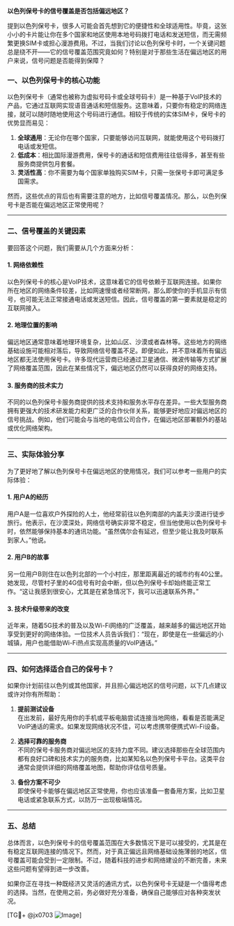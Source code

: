 **以色列保号卡的信号覆盖是否包括偏远地区？**

提到以色列保号卡，很多人可能会首先想到它的便捷性和全球适用性。毕竟，这张小小的卡片能让你在多个国家和地区使用本地号码拨打电话和发送短信，而无需频繁更换SIM卡或担心漫游费用。不过，当我们讨论以色列保号卡时，一个关键问题总是绕不开——它的信号覆盖范围究竟如何？特别是对于那些生活在偏远地区的用户来说，信号问题是否能得到保障？

### 一、以色列保号卡的核心功能

以色列保号卡（通常也被称为虚拟号码卡或全球号码卡）是一种基于VoIP技术的产品，它通过互联网实现语音通话和短信服务。这意味着，只要你有稳定的网络连接，就可以随时随地使用这个号码进行通信。相较于传统的实体SIM卡，保号卡的优势显而易见：

1. **全球通用**：无论你在哪个国家，只要能够访问互联网，就能使用这个号码拨打电话或发短信。
2. **低成本**：相比国际漫游费用，保号卡的通话和短信费用往往低得多，甚至有些服务商提供包月套餐。
3. **灵活性高**：你不需要为每个国家单独购买SIM卡，只需一张保号卡即可满足多国需求。

然而，这些优点的背后也有需要注意的地方，比如信号覆盖情况。那么，以色列保号卡是否能在偏远地区正常使用呢？

---

### 二、信号覆盖的关键因素

要回答这个问题，我们需要从几个方面来分析：

#### 1. 网络依赖性
以色列保号卡的核心是VoIP技术，这意味着它的信号依赖于互联网连接。如果你所在地区的网络条件较差，比如网速慢或者经常断网，那么即使你的手机显示有信号，也可能无法正常接通电话或发送短信。因此，信号覆盖的第一要素就是稳定的互联网接入。

#### 2. 地理位置的影响
偏远地区通常意味着地理环境复杂，比如山区、沙漠或者森林等。这些地方的网络基础设施可能相对落后，导致网络信号覆盖不足。即便如此，并不意味着所有偏远地区都无法使用保号卡。许多现代运营商已经通过卫星通信、微波传输等方式扩展了网络覆盖范围，因此在某些情况下，偏远地区仍然可以获得良好的网络支持。

#### 3. 服务商的技术实力
不同的以色列保号卡服务商提供的技术支持和服务水平存在差异。一些大型服务商拥有更强大的技术研发能力和更广泛的合作伙伴关系，能够更好地应对偏远地区的信号挑战。例如，他们可能会与当地的电信公司合作，在偏远地区部署额外的基站或优化网络架构。

---

### 三、实际体验分享

为了更好地了解以色列保号卡在偏远地区的使用情况，我们可以参考一些用户的实际体验：

#### 1. 用户A的经历
用户A是一位喜欢户外探险的人士，他经常前往以色列南部的内盖夫沙漠进行徒步旅行。他表示，在沙漠深处，网络信号确实非常不稳定，但当他使用以色列保号卡时，依然能够保持基本的通讯功能。“虽然偶尔会有延迟，但至少能让我及时联系到家人。”他说。

#### 2. 用户B的故事
另一位用户B则住在以色列北部的一个小村庄，那里距离最近的城市约有40公里。她发现，尽管村子里的4G信号有时会中断，但以色列保号卡却始终能正常工作。“这让我感到很安心，尤其是在紧急情况下，我可以迅速联系外界。”

#### 3. 技术升级带来的改变
近年来，随着5G技术的普及以及Wi-Fi网络的广泛覆盖，越来越多的偏远地区开始享受到更好的网络体验。一位技术人员告诉我们：“现在，即使是在一些偏远的小城镇，用户也能借助Wi-Fi热点实现高质量的VoIP通话。”

---

### 四、如何选择适合自己的保号卡？

如果你计划前往以色列或其他国家，并且担心偏远地区的信号问题，以下几点建议或许对你有所帮助：

1. **提前测试设备**  
   在出发前，最好先用你的手机或平板电脑尝试连接当地网络，看看是否能满足VoIP通话的需求。如果发现网络状况不佳，可以考虑携带便携式Wi-Fi设备。

2. **选择可靠的服务商**  
   不同的保号卡服务商对偏远地区的支持力度不同。建议选择那些在全球范围内都有良好口碑和技术实力的服务商，比如某知名以色列保号卡平台。这类平台通常会提供详细的网络覆盖地图，帮助你评估信号质量。

3. **备份方案不可少**  
   即使保号卡能够在偏远地区正常使用，你也应该准备一套备用方案，比如卫星电话或紧急联系方式，以防万一出现极端情况。

---

### 五、总结

总体而言，以色列保号卡的信号覆盖范围在大多数情况下是可以接受的，尤其是在有稳定互联网连接的情况下。然而，对于真正偏远且网络基础设施薄弱的地区，信号覆盖可能会受到一定限制。不过，随着科技的进步和网络建设的不断完善，未来这些问题有望得到进一步改善。

如果你正在寻找一种既经济又灵活的通讯方式，以色列保号卡无疑是一个值得考虑的选择。当然，在使用之前，务必做好充分准备，确保自己能够应对各种突发状况。

[TG💪+ @jx0703 ![Image](https://github.com/user-attachments/assets/dbca1d08-cadb-493c-b0ec-ad6f7a83f270)]
